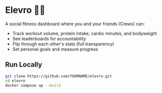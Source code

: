 # Elevro 🏋️‍♂️

A social fitness dashboard where you and your friends (Crews) can:
- Track workout volume, protein intake, cardio minutes, and bodyweight
- See leaderboards for accountability
- Flip through each other's stats (full transparency)
- Set personal goals and measure progress

## Run Locally

```bash
git clone https://github.com/YOURNAME/elevro.git
cd elevro
docker compose up --build
